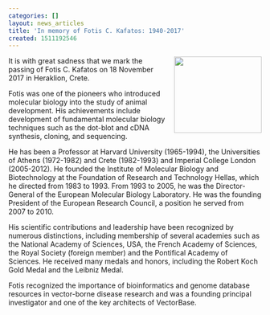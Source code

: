 ```yaml
---
categories: []
layout: news_articles
title: 'In memory of Fotis C. Kafatos: 1940-2017'
created: 1511192546
---
```

<img style="padding-left:10px" src="/sites/default/files/ftp/styles/slideshow_348/public/fotis348.jpg" width="174" height="152" align="right">It is with great sadness that we mark the passing of Fotis C. Kafatos on 18 November 2017 in Heraklion, Crete.

Fotis was one of the pioneers who introduced molecular biology into the study of animal development. His achievements include development of fundamental molecular biology techniques such as the dot-blot and cDNA synthesis, cloning, and sequencing.

He has been a Professor at Harvard University (1965-1994), the Universities of Athens (1972-1982) and Crete (1982-1993) and Imperial College London (2005-2012). He founded the Institute of Molecular Biology and Biotechnology at the Foundation of Research and Technology Hellas, which he directed from 1983 to 1993. From 1993 to 2005, he was the Director-General of the European Molecular Biology Laboratory. He was the founding President of the European Research Council, a position he served from 2007 to 2010. 

His scientific contributions and leadership have been recognized by numerous distinctions, including membership of several academies such as the National Academy of Sciences, USA, the French Academy of Sciences, the Royal Society (foreign member) and the Pontifical Academy of Sciences. He received many medals and honors, including the Robert Koch Gold Medal and the Leibniz Medal.

Fotis recognized the importance of bioinformatics and genome database resources in vector-borne disease research and was a founding principal investigator and one of the key architects of VectorBase.

